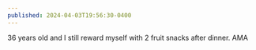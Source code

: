 ```yaml
---
published: 2024-04-03T19:56:30-0400
---
```


36 years old and I still reward myself with 2 fruit snacks after dinner. AMA

